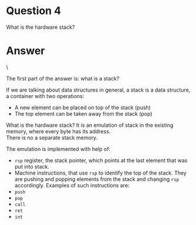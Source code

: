 
# Question 4


What is the hardware stack?


# Answer


\

The first part of the answer is: what is a stack?

If we are talking about data structures in general, a stack is a data
structure, a container with two operations:

* A new element can be placed on top of the stack (push)
* The top element can be taken away from the stack (pop)

What is the hardware stack? It is an emulation of stack in the existing memory,
where every byte has its address.  
There is no a separate stack memory. 

The emulation is implemented with help of:
* `rsp` register, the stack pointer, which points at the last element that was
put into stack.
* Machine instructions, that use `rsp` to identify the top of the stack. They
are pushing and popping elements from the stack and changing `rsp` accordingly.
Examples of such instructions are:
* `push`
* `pop`
* `call`
* `ret`
* `int`




       